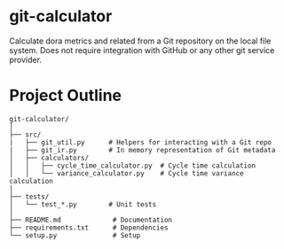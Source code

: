# git-calculator
Calculate dora metrics and related from a Git repository on the local file system. Does not require integration with GitHub or any other git service provider.

# Project Outline

```
git-calculator/
│
├── src/
|   ├── git_util.py      # Helpers for interacting with a Git repo
|   ├── git_ir.py        # In memory representation of Git metadata
│   ├── calculators/
│   │   ├── cycle_time_calculator.py  # Cycle time calculation
│   │   └── variance_calculator.py    # Cycle time variance calculation
│
├── tests/
│   └── test_*.py        # Unit tests
│
├── README.md             # Documentation
├── requirements.txt      # Dependencies
└── setup.py              # Setup
```